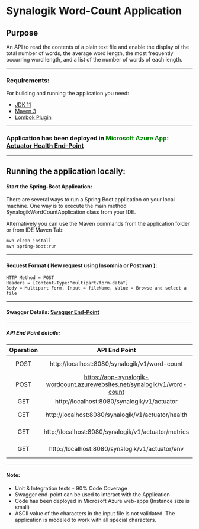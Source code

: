 # Synalogik Word-Count Application

## Purpose

An API to read the contents of a plain text file and enable the display of the
total number of words, the average word length, the most frequently occurring word length, and a
list of the number of words of each length.

_____________________________________________________________________________________________________________________________________________________________

### Requirements:

For building and running the application you need:

* [JDK 11](https://www.oracle.com/uk/java/technologies/javase/jdk11-archive-downloads.html)
* [Maven 3](https://maven.apache.org/)
* [Lombok Plugin](https://plugins.jetbrains.com/plugin/6317-lombok)

_____________________________________________________________________________________________________________________________________________________________

### Application has been deployed in <span style="color: green"> Microsoft Azure App</span>: [Actuator Health End-Point](https://app-synalogik-wordcount.azurewebsites.net/synalogik/v1/actuator/health)

_____________________________________________________________________________________________________________________________________________________________

## Running the application locally:

#### Start the Spring-Boot Application:

There are several ways to run a Spring Boot application on your local machine. One way is to execute the main method
SynalogikWordCountApplication class from your IDE.

Alternatively you can use the Maven commands from the application folder or from IDE Maven Tab:

```bash
mvn clean install
mvn spring-boot:run
```

_____________________________________________________________________________________________________________________________________________________________

#### Request Format ( New request using Insomnia or Postman ):

```text
HTTP Method = POST
Headers = [Content-Type:"multipart/form-data"]
Body = Multipart Form, Input = fileName, Value = Browse and select a file
```

_____________________________________________________________________________________________________________________________________________________________

#### Swagger Details: [Swagger End-Point](http://localhost:8080/synalogik/v1/swagger-ui.html)

_____________________________________________________________________________________________________________________________________________________________

##### API End Point details:

| Operation |                               API End Point                               |       Details        |
|:---------:|:-------------------------------------------------------------------------:|:--------------------:|
|   POST    |               http://localhost:8080/synalogik/v1/word-count               |      Word-Count      |
|   POST    | https://app-synalogik-wordcount.azurewebsites.net/synalogik/v1/word-count |   Azure End-Point    |
|    GET    |                http://localhost:8080/synalogik/v1/actuator                |       Actuator       |
|    GET    |            http://localhost:8080/synalogik/v1/actuator/health             |   Actuator Health    |
|    GET    |            http://localhost:8080/synalogik/v1/actuator/metrics            |   Actuator Metrics   |
|    GET    |              http://localhost:8080/synalogik/v1/actuator/env              | Actuator Environment |

_____________________________________________________________________________________________________________________________________________________________

#### Note:

* Unit & Integration tests - 90% Code Coverage
* Swagger end-point can be used to interact with the Application
* Code has been deployed in Microsoft Azure web-apps (Instance size is small)
* ASCII value of the characters in the input file is not validated. The application is modeled to work with all special
  characters.